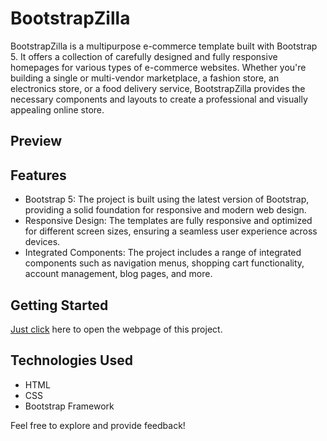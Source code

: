# BootstrapZilla

BootstrapZilla is a multipurpose e-commerce template built with Bootstrap 5. It offers a collection of carefully designed and fully responsive homepages for various types of e-commerce websites. Whether you're building a single or multi-vendor marketplace, a fashion store, an electronics store, or a food delivery service, BootstrapZilla provides the necessary components and layouts to create a professional and visually appealing online store.

## Preview

## Features

- Bootstrap 5: The project is built using the latest version of Bootstrap, providing a solid foundation for responsive and modern web design.
- Responsive Design: The templates are fully responsive and optimized for different screen sizes, ensuring a seamless user experience across devices.
- Integrated Components: The project includes a range of integrated components such as navigation menus, shopping cart functionality, account management, blog pages, and more.

## Getting Started

[Just click](https://kgogina.github.io/bootstrap_project/#) here to open the webpage of this project. 

## Technologies Used
 - HTML
 - CSS
 - Bootstrap Framework

Feel free to explore and provide feedback! 
